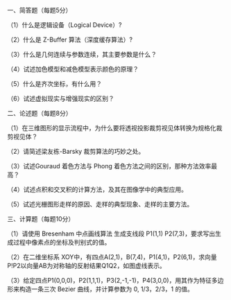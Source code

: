 一、简答题（每题5分）

（1）什么是逻辑设备（Logical Device）?

（2）什么是 Z-Buffer 算法（深度缓存算法）?

（3）什么是几何连续与参数连续，其主要参数是什么？

（4）试述加色模型和减色模型表示颜色的原理？

（5）什么是齐次坐标，有什么用？

（6）试述虚拟现实与增强现实的区别？

二、论述题（每题8分）

（1）在三维图形的显示流程中，为什么要将透视投影裁剪视见体转换为规格化裁剪视见体？

（2）请简述梁友栋-Barsky 裁剪算法的巧妙之处。

（3）试述Gouraud 着色方法与 Phong 着色方法之间的区别，那种方法效率最高？

（4）试述点积和交叉积的计算方法，及其在图像学中的典型应用。

（5）试述光栅图形走样的原因、走样的典型现象、走样的主要方法。

三、计算题（每题10分）

（1）请使用 Bresenham 中点画线算法 生成支线段 P1(1,1) P2(7,3)，要求写出生成过程中像素点的坐标及判别式的值。

（2）在二维坐标系 XOY中，有四点A(2,1)，B(7,4)，P1(4,1)，P2(6,1)，求向量P!P2以向量AB为对称轴的反射结果Q1Q2，如图虚线表示。

（3）给定四点P1(0,0,0)，P2(1,1,1)，P3(2,-1,-1)，P4(3,0,0)，用其作为特征多边形来构造一条三次 Bezier 曲线，并计算参数为 0, 1/3，2/3，1 的值。